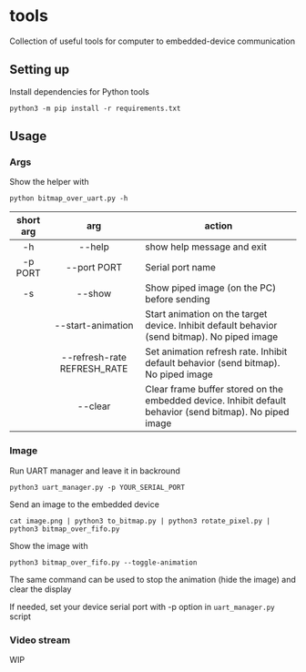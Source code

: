 # tools
Collection of useful tools for computer to embedded-device communication

## Setting up
Install dependencies for Python tools
```
python3 -m pip install -r requirements.txt
```

## Usage

### Args
Show the helper with
```
python bitmap_over_uart.py -h
```

| short arg |             arg             | action                                                                                                   |
|:---------:|:---------------------------:|----------------------------------------------------------------------------------------------------------|
| -h        | --help                      | show help message and exit                                                                               |
| -p PORT   | --port PORT                 | Serial port name                                                                                         |
| -s        | --show                      | Show piped image (on the PC) before sending                                                              |
|           | --start-animation           | Start animation on the target device. Inhibit default behavior (send bitmap). No piped image             |
|           | --refresh-rate REFRESH_RATE | Set animation refresh rate. Inhibit default behavior (send bitmap). No piped image                       |
|           | --clear                     | Clear frame buffer stored on the embedded device. Inhibit default behavior (send bitmap). No piped image |

### Image
Run UART manager and leave it in backround
```
python3 uart_manager.py -p YOUR_SERIAL_PORT
```
Send an image to the embedded device
```
cat image.png | python3 to_bitmap.py | python3 rotate_pixel.py | python3 bitmap_over_fifo.py
```

Show the image with
```
python3 bitmap_over_fifo.py --toggle-animation
```
The same command can be used to stop the animation (hide the image) and clear the display

If needed, set your device serial port with -p option in `uart_manager.py` script

### Video stream

WIP
